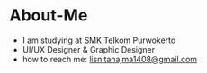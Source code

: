 # About-Me
- I am studying at SMK Telkom Purwokerto
- UI/UX Designer & Graphic Designer
- how to reach me: lisnitanajma1408@gmail.com

